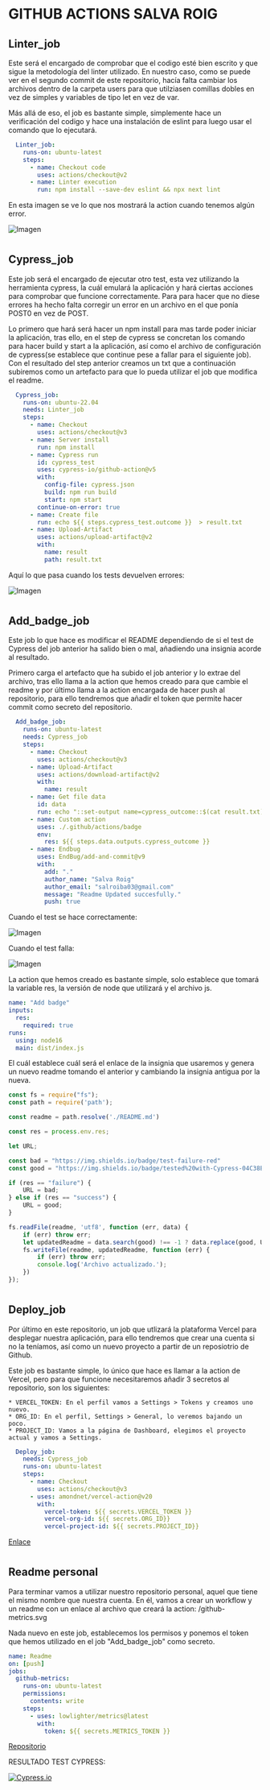 # GITHUB ACTIONS SALVA ROIG

## Linter_job

Este será el encargado de comprobar que el codigo esté bien escrito y que sigue la metodología del linter utilizado. En nuestro caso, como se puede ver en el segundo commit de este repositorio, hacía falta cambiar los archivos dentro de la carpeta users para que utilziasen comillas dobles en vez de simples y variables de tipo let en vez de var.

Más allá de eso, el job es bastante simple, simplemente hace un verificación del codigo y hace una instalación de eslint para luego usar el comando que lo ejecutará.

```yml
  Linter_job:
    runs-on: ubuntu-latest
    steps:
      - name: Checkout code
        uses: actions/checkout@v2
      - name: Linter execution
        run: npm install --save-dev eslint && npx next lint
```

En esta imagen se ve lo que nos mostrará la action cuando tenemos algún error.

![Imagen](/assets/01.png)

#

## Cypress_job

Este job será el encargado de ejecutar otro test, esta vez utilizando la herramienta cypress, la cuál emulará la aplicación y hará ciertas acciones para comprobar que funcione correctamente. Para para hacer que no diese errores ha hecho falta corregir un error en un archivo en el que ponía POST0 en vez de POST.

Lo primero que hará será hacer un npm install para mas tarde poder iniciar la aplicación, tras ello, en el step de cypress se concretan los comando para hacer build y start a la aplicación, así como el archivo de configuración de cypress(se establece que continue pese a fallar para el siguiente job). Con el resultado del step anterior creamos un txt que a continuación subiremos como un artefacto para que lo pueda utilizar el job que modifica el readme.

```yml
  Cypress_job:
    runs-on: ubuntu-22.04
    needs: Linter_job
    steps:
      - name: Checkout
        uses: actions/checkout@v3
      - name: Server install
        run: npm install
      - name: Cypress run
        id: cypress_test
        uses: cypress-io/github-action@v5
        with:
          config-file: cypress.json
          build: npm run build
          start: npm start
        continue-on-error: true
      - name: Create file
        run: echo ${{ steps.cypress_test.outcome }}  > result.txt
      - name: Upload-Artifact
        uses: actions/upload-artifact@v2
        with:
          name: result
          path: result.txt
```

Aquí lo que pasa cuando los tests devuelven errores:

![Imagen](/assets/02.png)

#

## Add_badge_job

Este job lo que hace es modificar el README dependiendo de si el test de Cypress del job anterior ha salido bien o mal, añadiendo una insignia acorde al resultado.

Primero carga el artefacto que ha subido el job anterior y lo extrae del archivo, tras ello llama a la action que hemos creado para que cambie el readme y por último llama a la action encargada de hacer push al repositorio, para ello tendremos que añadir el token que permite hacer commit como secreto del repositorio.

```yml
  Add_badge_job:
    runs-on: ubuntu-latest
    needs: Cypress_job
    steps:
      - name: Checkout
        uses: actions/checkout@v3
      - name: Upload-Artifact
        uses: actions/download-artifact@v2
        with:
          name: result
      - name: Get file data
        id: data
        run: echo "::set-output name=cypress_outcome::$(cat result.txt)"
      - name: Custom action
        uses: ./.github/actions/badge
        env:
          res: ${{ steps.data.outputs.cypress_outcome }}
      - name: Endbug
        uses: EndBug/add-and-commit@v9
        with:
          add: "."
          author_name: "Salva Roig"
          author_email: "salroiba03@gmail.com"
          message: "Readme Updated succesfully."
          push: true
```


Cuando el test se hace correctamente:

![Imagen](/assets/03.png)

Cuando el test falla:

![Imagen](/assets/04.png)

La action que hemos creado es bastante simple, solo establece que tomará la variable res, la versión de node que utilizará y el archivo js. 

```yml
name: "Add badge"
inputs:
  res:
    required: true
runs: 
  using: node16
  main: dist/index.js
```

El cuál establece cuál será el enlace de la insignia que usaremos y genera un nuevo readme tomando el anterior y cambiando la insignia antigua por la nueva.

```js
const fs = require("fs");
const path = require('path');

const readme = path.resolve('./README.md')

const res = process.env.res;

let URL;

const bad = "https://img.shields.io/badge/test-failure-red"
const good = "https://img.shields.io/badge/tested%20with-Cypress-04C38E.svg"

if (res == "failure") {
    URL = bad;
} else if (res == "success") {
    URL = good;
}

fs.readFile(readme, 'utf8', function (err, data) {
    if (err) throw err;
    let updatedReadme = data.search(good) !== -1 ? data.replace(good, URL) : data.replace(bad, URL)
    fs.writeFile(readme, updatedReadme, function (err) {
        if (err) throw err;
        console.log('Archivo actualizado.');
    })
});
```


#

## Deploy_job

Por último en este repositorio, un job que utlizará la plataforma Vercel para desplegar nuestra aplicación, para ello tendremos que crear una cuenta si no la teníamos, así como un nuevo proyecto a partir de un reposiotrio de Github.

Este job es bastante simple, lo único que hace es llamar a la action de Vercel, pero para que funcione necesitaremos añadir 3 secretos al repositorio, son los siguientes:

    * VERCEL_TOKEN: En el perfil vamos a Settings > Tokens y creamos uno nuevo.
    * ORG_ID: En el perfil, Settings > General, lo veremos bajando un poco.
    * PROJECT_ID: Vamos a la página de Dashboard, elegimos el proyecto actual y vamos a Settings.

```yml
  Deploy_job:
    needs: Cypress_job
    runs-on: ubuntu-latest
    steps:
      - name: Checkout
        uses: actions/checkout@v3
      - uses: amondnet/vercel-action@v20
        with:
          vercel-token: ${{ secrets.VERCEL_TOKEN }}
          vercel-org-id: ${{ secrets.ORG_ID}}
          vercel-project-id: ${{ secrets.PROJECT_ID}}
```

[Enlace](https://salvarb-actions-6l2tc7iii-salrb.vercel.app/)

#

## Readme personal

Para terminar vamos a utilizar nuestro repositorio personal, aquel que tiene el mismo nombre que nuestra cuenta. En él, vamos a crear un workflow y un readme con un enlace al archivo que creará la action: /github-metrics.svg

Nada nuevo en este job, establecemos los permisos y ponemos el token que hemos utilizado en el job "Add_badge_job" como secreto. 

```yml
name: Readme
on: [push]
jobs:
  github-metrics:
    runs-on: ubuntu-latest
    permissions:
      contents: write
    steps:
      - uses: lowlighter/metrics@latest
        with:
          token: ${{ secrets.METRICS_TOKEN }}
```

[Repositorio](https://github.com/SalRB/SalRB)


RESULTADO TEST CYPRESS:

<!---Start place for the badge -->
[![Cypress.io](https://img.shields.io/badge/test-failure-red)](https://www.cypress.io/)

<!---End place for the badge -->
